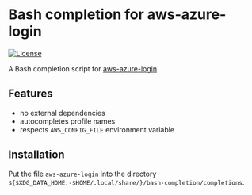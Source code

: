# Bash completion for aws-azure-login 

[![License](https://img.shields.io/badge/license-MIT-blue.svg)](https://raw.githubusercontent.com/helpermethod/aws-azure-login-bash-completion/main/LICENSE)

A Bash completion script for [aws-azure-login](https://github.com/sportradar/aws-azure-login).

## Features

* no external dependencies
* autocompletes profile names
* respects `AWS_CONFIG_FILE` environment variable

## Installation

Put the file `aws-azure-login` into the directory `${$XDG_DATA_HOME:-$HOME/.local/share/}/bash-completion/completions`.

